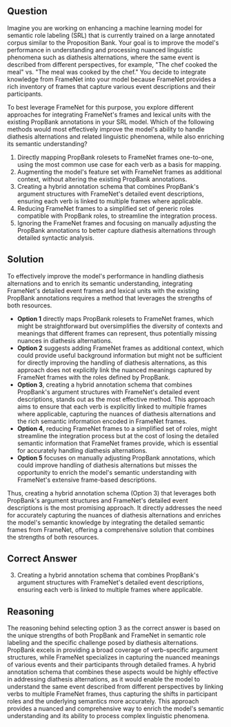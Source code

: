 ## Question
Imagine you are working on enhancing a machine learning model for semantic role labeling (SRL) that is currently trained on a large annotated corpus similar to the Proposition Bank. Your goal is to improve the model's performance in understanding and processing nuanced linguistic phenomena such as diathesis alternations, where the same event is described from different perspectives, for example, "The chef cooked the meal" vs. "The meal was cooked by the chef." You decide to integrate knowledge from FrameNet into your model because FrameNet provides a rich inventory of frames that capture various event descriptions and their participants.

To best leverage FrameNet for this purpose, you explore different approaches for integrating FrameNet's frames and lexical units with the existing PropBank annotations in your SRL model. Which of the following methods would most effectively improve the model's ability to handle diathesis alternations and related linguistic phenomena, while also enriching its semantic understanding?

1. Directly mapping PropBank rolesets to FrameNet frames one-to-one, using the most common use case for each verb as a basis for mapping.
2. Augmenting the model's feature set with FrameNet frames as additional context, without altering the existing PropBank annotations.
3. Creating a hybrid annotation schema that combines PropBank's argument structures with FrameNet's detailed event descriptions, ensuring each verb is linked to multiple frames where applicable.
4. Reducing FrameNet frames to a simplified set of generic roles compatible with PropBank roles, to streamline the integration process.
5. Ignoring the FrameNet frames and focusing on manually adjusting the PropBank annotations to better capture diathesis alternations through detailed syntactic analysis.

## Solution

To effectively improve the model's performance in handling diathesis alternations and to enrich its semantic understanding, integrating FrameNet's detailed event frames and lexical units with the existing PropBank annotations requires a method that leverages the strengths of both resources. 

- **Option 1** directly maps PropBank rolesets to FrameNet frames, which might be straightforward but oversimplifies the diversity of contexts and meanings that different frames can represent, thus potentially missing nuances in diathesis alternations.
- **Option 2** suggests adding FrameNet frames as additional context, which could provide useful background information but might not be sufficient for directly improving the handling of diathesis alternations, as this approach does not explicitly link the nuanced meanings captured by FrameNet frames with the roles defined by PropBank.
- **Option 3**, creating a hybrid annotation schema that combines PropBank's argument structures with FrameNet's detailed event descriptions, stands out as the most effective method. This approach aims to ensure that each verb is explicitly linked to multiple frames where applicable, capturing the nuances of diathesis alternations and the rich semantic information encoded in FrameNet frames.
- **Option 4**, reducing FrameNet frames to a simplified set of roles, might streamline the integration process but at the cost of losing the detailed semantic information that FrameNet frames provide, which is essential for accurately handling diathesis alternations.
- **Option 5** focuses on manually adjusting PropBank annotations, which could improve handling of diathesis alternations but misses the opportunity to enrich the model's semantic understanding with FrameNet's extensive frame-based descriptions.

Thus, creating a hybrid annotation schema (Option 3) that leverages both PropBank's argument structures and FrameNet's detailed event descriptions is the most promising approach. It directly addresses the need for accurately capturing the nuances of diathesis alternations and enriches the model's semantic knowledge by integrating the detailed semantic frames from FrameNet, offering a comprehensive solution that combines the strengths of both resources.

## Correct Answer

3. Creating a hybrid annotation schema that combines PropBank's argument structures with FrameNet's detailed event descriptions, ensuring each verb is linked to multiple frames where applicable.

## Reasoning

The reasoning behind selecting option 3 as the correct answer is based on the unique strengths of both PropBank and FrameNet in semantic role labeling and the specific challenge posed by diathesis alternations. PropBank excels in providing a broad coverage of verb-specific argument structures, while FrameNet specializes in capturing the nuanced meanings of various events and their participants through detailed frames. A hybrid annotation schema that combines these aspects would be highly effective in addressing diathesis alternations, as it would enable the model to understand the same event described from different perspectives by linking verbs to multiple FrameNet frames, thus capturing the shifts in participant roles and the underlying semantics more accurately. This approach provides a nuanced and comprehensive way to enrich the model's semantic understanding and its ability to process complex linguistic phenomena.